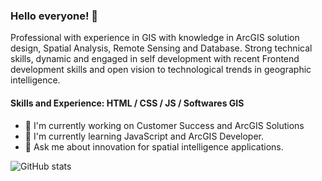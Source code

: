 ### Hello everyone! 👋

Professional with experience in GIS with knowledge in ArcGIS solution design, Spatial Analysis, Remote Sensing and Database. Strong technical skills, dynamic and engaged in self development with recent Frontend development skills and open vision to technological trends in geographic intelligence.

#### Skills and Experience: HTML / CSS / JS / Softwares GIS 

- 🔭 I'm currently working on Customer Success and ArcGIS Solutions
- 🌱 I'm currently learning JavaScript and ArcGIS Developer.
- 💬 Ask me about innovation for spatial intelligence applications.

![GitHub stats](https://github-readme-stats.vercel.app/api?username=ytmartins&&show_icons=true&title_color=ffffff&icon_color=e74c3c&text_color=daf7dc&bg_color=151515)
